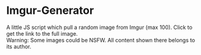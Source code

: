 # Imgur-Generator
A little JS script which pull a random image from Imgur (max 100). Click to get the link to the full image.\
Warning: Some images could be NSFW. All content shown there belongs to its author.